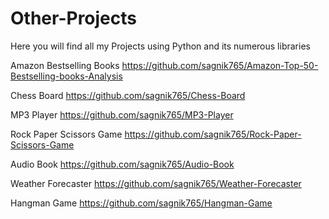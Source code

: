 # Other-Projects
Here you will find all my Projects using Python and its numerous libraries

Amazon Bestselling Books   https://github.com/sagnik765/Amazon-Top-50-Bestselling-books-Analysis

Chess Board    https://github.com/sagnik765/Chess-Board

MP3 Player   https://github.com/sagnik765/MP3-Player

Rock Paper Scissors Game    https://github.com/sagnik765/Rock-Paper-Scissors-Game

Audio Book   https://github.com/sagnik765/Audio-Book

Weather Forecaster   https://github.com/sagnik765/Weather-Forecaster

Hangman Game   https://github.com/sagnik765/Hangman-Game

